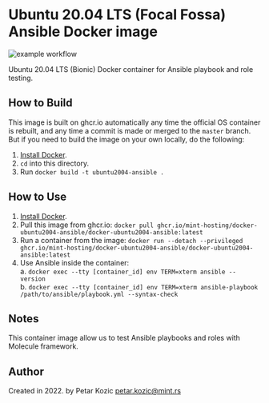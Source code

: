 # Ubuntu 20.04 LTS (Focal Fossa) Ansible Docker image

![example workflow](https://github.com/mint-hosting/docker-ubuntu2004-ansible/actions/workflows/build.yml/badge.svg)


Ubuntu 20.04 LTS (Bionic) Docker container for Ansible playbook and role testing.

## How to Build

This image is built on ghcr.io automatically any time the official OS container is rebuilt, and any time a commit is made or merged to the `master` branch. But if you need to build the image on your own locally, do the following:

  1. [Install Docker](https://docs.docker.com/install/).
  2. `cd` into this directory.
  3. Run `docker build -t ubuntu2004-ansible .`

## How to Use

  1. [Install Docker](https://docs.docker.com/engine/installation/).
  2. Pull this image from ghcr.io: `docker pull ghcr.io/mint-hosting/docker-ubuntu2004-ansible/docker-ubuntu2004-ansible:latest`
  3. Run a container from the image: `docker run --detach --privileged ghcr.io/mint-hosting/docker-ubuntu2004-ansible/docker-ubuntu2004-ansible:latest`
  4. Use Ansible inside the container:  
    a. `docker exec --tty [container_id] env TERM=xterm ansible --version`  
    b. `docker exec --tty [container_id] env TERM=xterm ansible-playbook /path/to/ansible/playbook.yml --syntax-check`  

## Notes

This container image allow us to test Ansible playbooks and roles with Molecule framework.

## Author

Created in 2022. by Petar Kozic petar.kozic@mint.rs
